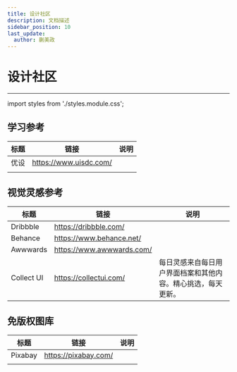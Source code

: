 ```yaml
---
title: 设计社区
description: 文档描述
sidebar_position: 10
last_update:
  author: 蒯美政
---
```


# 设计社区

---

import styles from './styles.module.css';

<div className={styles.main} >

## 学习参考

| 标题 | 链接                   | 说明 |
| ---- | ---------------------- | ---- |
| 优设 | https://www.uisdc.com/ |      |
|      |                        |      |

## 视觉灵感参考

| 标题       | 链接                      | 说明                                                         |
| ---------- | ------------------------- | ------------------------------------------------------------ |
| Dribbble   | https://dribbble.com/     |                                                              |
| Behance    | https://www.behance.net/  |                                                              |
| Awwwards   | https://www.awwwards.com/ |                                                              |
| Collect UI | https://collectui.com/    | 每日灵感来自每日用户界面档案和其他内容。精心挑选，每天更新。 |

## 免版权图库

| 标题    | 链接                 | 说明 |
| ------- | -------------------- | ---- |
| Pixabay | https://pixabay.com/ |      |
|         |                      |      |

</div>
